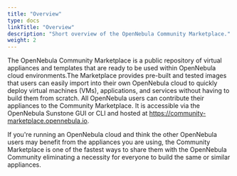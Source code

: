 ```yaml
---
title: "Overview"
type: docs
linkTitle: "Overview"
description: "Short overview of the OpenNebula Community Marketplace."
weight: 2
---
```


The OpenNebula Community Marketplace is a public repository of virtual appliances and templates that are ready to be used within OpenNebula cloud environments.The Marketplace provides pre-built and tested images that users can easily import into their own OpenNebula cloud to quickly deploy virtual machines (VMs), applications, and services without having to build them from scratch.
All OpenNebula users can contribute their appliances to the Community Marketplace. It is accessible via the OpenNebula Sunstone GUI or CLI and hosted at https://community-marketplace.opennebula.io.

If you're running an OpenNebula cloud and think the other OpenNebula users may benefit from the appliances you are using, the Community Marketplace is one of the fastest ways to share them with the OpenNebula Community eliminating a necessity for everyone to build the same or similar appliances.

